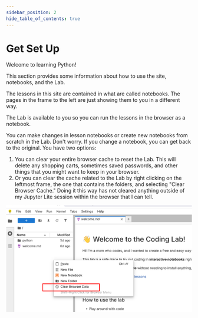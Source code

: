 ```yaml
---
sidebar_position: 2
hide_table_of_contents: true
---
```


# Get Set Up

Welcome to learning Python!

This section provides some information about how to use the site, notebooks, and the Lab.

The lessons in this site are contained in what are called notebooks. The pages in the frame to the left are just showing them to you in a different way.

The Lab is available to you so you can run the lessons in the browser as a notebook.

You can make changes in lesson notebooks or create new notebooks from scratch in the Lab. Don't worry. If you change a notebook, you can get back to the original. You have two options:

1. You can clear your entire browser cache to reset the Lab. This will delete any shopping carts, sometimes saved passwords, and other things that you might want to keep in your browser.
1. Or you can clear the cache related to the Lab by right clicking on the leftmost frame, the one that contains the folders, and selecting "Clear Browser Cache." Doing it this way has not cleared anything outside of my Jupyter Lite session within the browser that I can tell.

![A screenshot of what I just described.](/img/clear-browser-data-lab.png)
